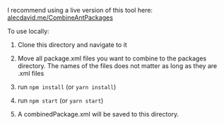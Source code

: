 I recommend using a live version of this tool here: [alecdavid.me/CombineAntPackages](alecdavid.me/CombineAntPackages)

To use locally:

1. Clone this directory and navigate to it

2. Move all package.xml files you want to combine to the packages directory. The names of the files does not matter as long as they are .xml files

3. run `npm install` (or `yarn install`)

4. run `npm start` (or `yarn start`)

3. A combinedPackage.xml will be saved to this directory.